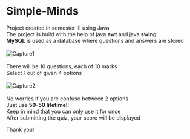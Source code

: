# Simple-Minds
Project created in semester III using Java <br />
The project is build with the help of java **awt** and java **swing** <br />
**MySQL** is used as a database where questions and answers are stored <br /><br />
![Capture1](https://github.com/TejasPatne/Simple-Minds/assets/107361404/fa8ad9d3-c7bc-4234-86eb-188e61e547ff) <br /><br />
There will be 10 questions, each of 10 marks <br />
Select 1 out of given 4 options <br /><br />
![Capture2](https://github.com/TejasPatne/Simple-Minds/assets/107361404/f8415523-3d3a-43f3-a03d-d6454e0147d1) <br /><br />
No worries if you are confuse between 2 options  <br />
Just use  **50-50 lifetime**!! <br />
Keep in mind that you can only use it for once <br />
After submitting the quiz, your score will be displayed <br /> 

Thank you!
